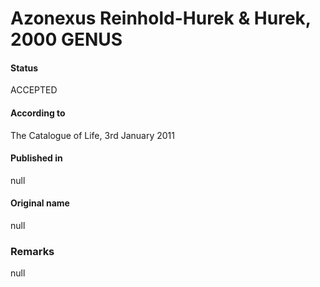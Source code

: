 # Azonexus Reinhold-Hurek & Hurek, 2000 GENUS

#### Status
ACCEPTED

#### According to
The Catalogue of Life, 3rd January 2011

#### Published in
null

#### Original name
null

### Remarks
null